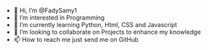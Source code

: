 - 👋 Hi, I’m @FadySamy1
- 👀 I’m interested in Programming
- 🌱 I’m currently learning Python, Html, CSS and Javascript 
- 💞️ I’m looking to collaborate on Projects to enhance my knowledge
- 📫 How to reach me just send me on GitHub

<!---
FadySamy1/FadySamy1 is a ✨ special ✨ repository because its `README.md` (this file) appears on your GitHub profile.
You can click the Preview link to take a look at your changes.
--->
